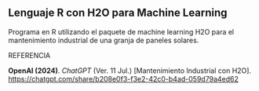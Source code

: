 ## Lenguaje R con H2O para Machine Learning 

Programa en R utilizando el paquete de machine learning H2O para el mantenimiento industrial de una granja de paneles solares.

REFERENCIA

**OpenAI (2024)**. _ChatGPT_ (Ver. 11 Jul.) [Mantenimiento Industrial con H2O].
<https://chatgpt.com/share/b208e0f3-f3e2-42c0-b4ad-059d79a4ed62>
